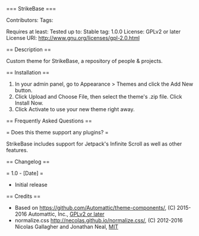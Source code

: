 === StrikeBase ===

Contributors:
Tags:

Requires at least:
Tested up to:
Stable tag: 1.0.0
License: GPLv2 or later
License URI: http://www.gnu.org/licenses/gpl-2.0.html

== Description ==

Custom theme for StrikeBase, a repository of people & projects.

== Installation ==

1. In your admin panel, go to Appearance > Themes and click the Add New button.
2. Click Upload and Choose File, then select the theme's .zip file. Click Install Now.
3. Click Activate to use your new theme right away.

== Frequently Asked Questions ==

= Does this theme support any plugins? =

StrikeBase includes support for Jetpack's Infinite Scroll as well as other features.

== Changelog ==

= 1.0 - [Date] =
* Initial release

== Credits ==

* Based on https://github.com/Automattic/theme-components/, (C) 2015-2016 Automattic, Inc., [GPLv2 or later](https://www.gnu.org/licenses/gpl-2.0.html)
* normalize.css http://necolas.github.io/normalize.css/, (C) 2012-2016 Nicolas Gallagher and Jonathan Neal, [MIT](http://opensource.org/licenses/MIT)
